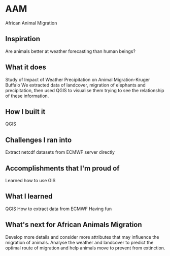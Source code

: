 # AAM
African Animal Migration

## Inspiration
Are animals better at weather forecasting than human beings?

## What it does
Study of Impact of Weather Precipitation on Animal Migration-Kruger Buffalo
We extracted data of landcover, migration of elephants and precipitation, then used QGIS to visualise them trying to see the relationship of these information.

## How I built it
QGIS

## Challenges I ran into
Extract netcdf datasets from ECMWF server directly

## Accomplishments that I'm proud of
Learned how to use GIS

## What I learned
QGIS
How to extract data from ECMWF
Having fun

## What's next for African Animals Migration
Develop more details and consider more attributes that may influence the migration of animals.
Analyse the weather and landcover to predict the optimal route of migration and help animals move to prevent from extinction.
